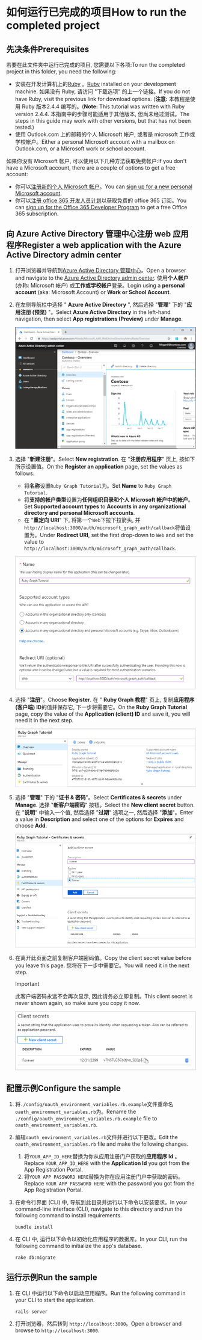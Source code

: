 # <a name="how-to-run-the-completed-project"></a><span data-ttu-id="a7e1a-101">如何运行已完成的项目</span><span class="sxs-lookup"><span data-stu-id="a7e1a-101">How to run the completed project</span></span>

## <a name="prerequisites"></a><span data-ttu-id="a7e1a-102">先决条件</span><span class="sxs-lookup"><span data-stu-id="a7e1a-102">Prerequisites</span></span>

<span data-ttu-id="a7e1a-103">若要在此文件夹中运行已完成的项目, 您需要以下各项:</span><span class="sxs-lookup"><span data-stu-id="a7e1a-103">To run the completed project in this folder, you need the following:</span></span>

- <span data-ttu-id="a7e1a-104">安装在开发计算机上的[Ruby](https://www.ruby-lang.org/en/downloads/) 。</span><span class="sxs-lookup"><span data-stu-id="a7e1a-104">[Ruby](https://www.ruby-lang.org/en/downloads/) installed on your development machine.</span></span> <span data-ttu-id="a7e1a-105">如果没有 Ruby, 请访问 "下载选项" 的上一个链接。</span><span class="sxs-lookup"><span data-stu-id="a7e1a-105">If you do not have Ruby, visit the previous link for download options.</span></span> <span data-ttu-id="a7e1a-106">(**注意:** 本教程是使用 Ruby 版本2.4.4 编写的。</span><span class="sxs-lookup"><span data-stu-id="a7e1a-106">(**Note:** This tutorial was written with Ruby version 2.4.4.</span></span> <span data-ttu-id="a7e1a-107">本指南中的步骤可能适用于其他版本, 但尚未经过测试。</span><span class="sxs-lookup"><span data-stu-id="a7e1a-107">The steps in this guide may work with other versions, but that has not been tested.)</span></span>
- <span data-ttu-id="a7e1a-108">使用 Outlook.com 上的邮箱的个人 Microsoft 帐户, 或者是 microsoft 工作或学校帐户。</span><span class="sxs-lookup"><span data-stu-id="a7e1a-108">Either a personal Microsoft account with a mailbox on Outlook.com, or a Microsoft work or school account.</span></span>

<span data-ttu-id="a7e1a-109">如果你没有 Microsoft 帐户, 可以使用以下几种方法获取免费帐户:</span><span class="sxs-lookup"><span data-stu-id="a7e1a-109">If you don't have a Microsoft account, there are a couple of options to get a free account:</span></span>

- <span data-ttu-id="a7e1a-110">你可以[注册新的个人 Microsoft 帐户](https://signup.live.com/signup?wa=wsignin1.0&rpsnv=12&ct=1454618383&rver=6.4.6456.0&wp=MBI_SSL_SHARED&wreply=https://mail.live.com/default.aspx&id=64855&cbcxt=mai&bk=1454618383&uiflavor=web&uaid=b213a65b4fdc484382b6622b3ecaa547&mkt=E-US&lc=1033&lic=1)。</span><span class="sxs-lookup"><span data-stu-id="a7e1a-110">You can [sign up for a new personal Microsoft account](https://signup.live.com/signup?wa=wsignin1.0&rpsnv=12&ct=1454618383&rver=6.4.6456.0&wp=MBI_SSL_SHARED&wreply=https://mail.live.com/default.aspx&id=64855&cbcxt=mai&bk=1454618383&uiflavor=web&uaid=b213a65b4fdc484382b6622b3ecaa547&mkt=E-US&lc=1033&lic=1).</span></span>
- <span data-ttu-id="a7e1a-111">你可以[注册 office 365 开发人员计划](https://developer.microsoft.com/office/dev-program)以获取免费的 office 365 订阅。</span><span class="sxs-lookup"><span data-stu-id="a7e1a-111">You can [sign up for the Office 365 Developer Program](https://developer.microsoft.com/office/dev-program) to get a free Office 365 subscription.</span></span>

## <a name="register-a-web-application-with-the-azure-active-directory-admin-center"></a><span data-ttu-id="a7e1a-112">向 Azure Active Directory 管理中心注册 web 应用程序</span><span class="sxs-lookup"><span data-stu-id="a7e1a-112">Register a web application with the Azure Active Directory admin center</span></span>

1. <span data-ttu-id="a7e1a-113">打开浏览器并导航到[Azure Active Directory 管理中心](https://aad.portal.azure.com)。</span><span class="sxs-lookup"><span data-stu-id="a7e1a-113">Open a browser and navigate to the [Azure Active Directory admin center](https://aad.portal.azure.com).</span></span> <span data-ttu-id="a7e1a-114">使用**个人帐户**(亦称: Microsoft 帐户) 或**工作或学校帐户**登录。</span><span class="sxs-lookup"><span data-stu-id="a7e1a-114">Login using a **personal account** (aka: Microsoft Account) or **Work or School Account**.</span></span>

1. <span data-ttu-id="a7e1a-115">在左侧导航栏中选择 " **Azure Active Directory** ", 然后选择 "**管理**" 下的 "**应用注册 (预览)** "。</span><span class="sxs-lookup"><span data-stu-id="a7e1a-115">Select **Azure Active Directory** in the left-hand navigation, then select **App registrations (Preview)** under **Manage**.</span></span>

    ![<span data-ttu-id="a7e1a-116">应用注册的屏幕截图</span><span class="sxs-lookup"><span data-stu-id="a7e1a-116">A screenshot of the App registrations</span></span> ](/tutorial/images/aad-portal-app-registrations.png)

1. <span data-ttu-id="a7e1a-117">选择 "**新建注册**"。</span><span class="sxs-lookup"><span data-stu-id="a7e1a-117">Select **New registration**.</span></span> <span data-ttu-id="a7e1a-118">在 "**注册应用程序**" 页上, 按如下所示设置值。</span><span class="sxs-lookup"><span data-stu-id="a7e1a-118">On the **Register an application** page, set the values as follows.</span></span>

    - <span data-ttu-id="a7e1a-119">将**名称**设置`Ruby Graph Tutorial`为。</span><span class="sxs-lookup"><span data-stu-id="a7e1a-119">Set **Name** to `Ruby Graph Tutorial`.</span></span>
    - <span data-ttu-id="a7e1a-120">将**支持的帐户类型**设置为**任何组织目录和个人 Microsoft 帐户中的帐户**。</span><span class="sxs-lookup"><span data-stu-id="a7e1a-120">Set **Supported account types** to **Accounts in any organizational directory and personal Microsoft accounts**.</span></span>
    - <span data-ttu-id="a7e1a-121">在 "**重定向 URI**" 下, 将第一个`Web`下拉下拉箭头, 并`http://localhost:3000/auth/microsoft_graph_auth/callback`将值设置为。</span><span class="sxs-lookup"><span data-stu-id="a7e1a-121">Under **Redirect URI**, set the first drop-down to `Web` and set the value to `http://localhost:3000/auth/microsoft_graph_auth/callback`.</span></span>

    !["注册应用程序" 页的屏幕截图](/tutorial/images/aad-register-an-app.png)

1. <span data-ttu-id="a7e1a-123">选择 "**注册**"。</span><span class="sxs-lookup"><span data-stu-id="a7e1a-123">Choose **Register**.</span></span> <span data-ttu-id="a7e1a-124">在 " **Ruby Graph 教程**" 页上, 复制**应用程序 (客户端) ID**的值并保存它, 下一步将需要它。</span><span class="sxs-lookup"><span data-stu-id="a7e1a-124">On the **Ruby Graph Tutorial** page, copy the value of the **Application (client) ID** and save it, you will need it in the next step.</span></span>

    ![新应用注册的应用程序 ID 的屏幕截图](/tutorial/images/aad-application-id.png)

1. <span data-ttu-id="a7e1a-126">选择 "**管理**" 下的 "**证书 & 密码**"。</span><span class="sxs-lookup"><span data-stu-id="a7e1a-126">Select **Certificates & secrets** under **Manage**.</span></span> <span data-ttu-id="a7e1a-127">选择 "**新客户端密码**" 按钮。</span><span class="sxs-lookup"><span data-stu-id="a7e1a-127">Select the **New client secret** button.</span></span> <span data-ttu-id="a7e1a-128">在 "**说明**" 中输入一个值, 然后选择 "**过期**" 选项之一, 然后选择 "**添加**"。</span><span class="sxs-lookup"><span data-stu-id="a7e1a-128">Enter a value in **Description** and select one of the options for **Expires** and choose **Add**.</span></span>

    !["添加客户端密码" 对话框的屏幕截图](/tutorial/images/aad-new-client-secret.png)

1. <span data-ttu-id="a7e1a-130">在离开此页面之前复制客户端密码值。</span><span class="sxs-lookup"><span data-stu-id="a7e1a-130">Copy the client secret value before you leave this page.</span></span> <span data-ttu-id="a7e1a-131">您将在下一步中需要它。</span><span class="sxs-lookup"><span data-stu-id="a7e1a-131">You will need it in the next step.</span></span>

    > [!IMPORTANT]
    > <span data-ttu-id="a7e1a-132">此客户端密码永远不会再次显示, 因此请务必立即复制。</span><span class="sxs-lookup"><span data-stu-id="a7e1a-132">This client secret is never shown again, so make sure you copy it now.</span></span>

    ![新添加的客户端密码的屏幕截图](/tutorial/images/aad-copy-client-secret.png)

## <a name="configure-the-sample"></a><span data-ttu-id="a7e1a-134">配置示例</span><span class="sxs-lookup"><span data-stu-id="a7e1a-134">Configure the sample</span></span>

1. <span data-ttu-id="a7e1a-135">将`./config/oauth_environment_variables.rb.example`文件重命名`oauth_environment_variables.rb`为。</span><span class="sxs-lookup"><span data-stu-id="a7e1a-135">Rename the `./config/oauth_environment_variables.rb.example` file to `oauth_environment_variables.rb`.</span></span>
1. <span data-ttu-id="a7e1a-136">编辑`oauth_environment_variables.rb`文件并进行以下更改。</span><span class="sxs-lookup"><span data-stu-id="a7e1a-136">Edit the `oauth_environment_variables.rb` file and make the following changes.</span></span>
    1. <span data-ttu-id="a7e1a-137">将`YOUR_APP_ID_HERE`替换为你从应用注册门户获取的**应用程序 Id** 。</span><span class="sxs-lookup"><span data-stu-id="a7e1a-137">Replace `YOUR_APP_ID_HERE` with the **Application Id** you got from the App Registration Portal.</span></span>
    1. <span data-ttu-id="a7e1a-138">将`YOUR APP PASSWORD HERE`替换为你在应用注册门户中获取的密码。</span><span class="sxs-lookup"><span data-stu-id="a7e1a-138">Replace `YOUR APP PASSWORD HERE` with the password you got from the App Registration Portal.</span></span>
1. <span data-ttu-id="a7e1a-139">在命令行界面 (CLI) 中, 导航到此目录并运行以下命令以安装要求。</span><span class="sxs-lookup"><span data-stu-id="a7e1a-139">In your command-line interface (CLI), navigate to this directory and run the following command to install requirements.</span></span>

    ```Shell
    bundle install
    ```

1. <span data-ttu-id="a7e1a-140">在 CLI 中, 运行以下命令以初始化应用程序的数据库。</span><span class="sxs-lookup"><span data-stu-id="a7e1a-140">In your CLI, run the following command to initialize the app's database.</span></span>

    ```Shell
    rake db:migrate
    ```

## <a name="run-the-sample"></a><span data-ttu-id="a7e1a-141">运行示例</span><span class="sxs-lookup"><span data-stu-id="a7e1a-141">Run the sample</span></span>

1. <span data-ttu-id="a7e1a-142">在 CLI 中运行以下命令以启动应用程序。</span><span class="sxs-lookup"><span data-stu-id="a7e1a-142">Run the following command in your CLI to start the application.</span></span>

    ```Shell
    rails server
    ```

1. <span data-ttu-id="a7e1a-143">打开浏览器，然后转到 `http://localhost:3000`。</span><span class="sxs-lookup"><span data-stu-id="a7e1a-143">Open a browser and browse to `http://localhost:3000`.</span></span>